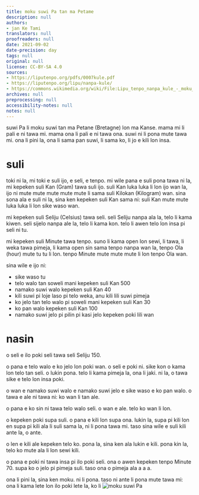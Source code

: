 ```yaml
---
title: moku suwi Pa tan ma Petame
description: null
authors:
- jan Ke Tami
translators: null
proofreaders: null
date: 2021-09-02
date-precision: day
tags: null
original: null
license: CC-BY-SA 4.0
sources:
- https://liputenpo.org/pdfs/0007kule.pdf
- https://liputenpo.org/lipu/nanpa-kule/
- https://commons.wikimedia.org/wiki/File:Lipu_tenpo_nanpa_kule_-_moku_suwi_Pa.png
archives: null
preprocessing: null
accessibility-notes: null
notes: null
---
```


suwi Pa li moku suwi tan ma Petane (Bretagne) lon ma Kanse. mama mi li pali e ni tawa mi. mama ona li pali e ni tawa ona. suwi ni li pona mute tawa mi. ona li pini la, ona li sama pan suwi, li sama ko, li jo e kili lon insa.

# suli

toki ni la, mi toki e suli ijo, e seli, e tenpo. mi wile pana e suli pona tawa ni la, mi kepeken suli Kan (Gram) tawa suli ijo. suli Kan luka luka li lon ijo wan la, ijo ni mute mute mute mute mute li sama suli Kilokan (Kilogram) wan. sina sona ala e suli ni la, sina ken kepeken suli Kan sama ni: suli Kan mute mute luka luka li lon sike waso wan.

mi kepeken suli Seliju (Celsius) tawa seli. seli Seliju nanpa ala la, telo li kama kiwen. seli sijelo nanpa ale la, telo li kama kon. telo li awen telo lon insa pi seli ni tu.

mi kepeken suli Minute tawa tenpo. suno li kama open lon sewi, li tawa, li weka tawa pimeja, li kama open sin sama tenpo nanpa wan la, tenpo Ola (hour) mute tu tu li lon. tenpo Minute mute mute mute li lon tenpo Ola wan.

sina wile e ijo ni:

- sike waso tu
- telo walo tan soweli mani kepeken suli Kan 500
- namako suwi walo kepeken suli Kan 40
- kili suwi pi loje laso pi telo weka, anu kili lili suwi pimeja
- ko jelo tan telo walo pi soweli mani kepeken suli Kan 30
- ko pan walo kepeken suli Kan 100
- namako suwi jelo pi pilin pi kasi jelo kepeken poki lili wan

# nasin

o seli e ilo poki seli tawa seli Seliju 150.

o pana e telo walo e ko jelo lon poki wan. o seli e poki ni. sike kon o kama lon telo tan seli. o lukin pona. telo li kama pimeja la, ona li jaki. ni la, o tawa sike e telo lon insa poki.

o wan e namako suwi walo e namako suwi jelo e sike waso e ko pan walo. o tawa e ale ni tawa ni: ko wan li tan ale.

o pana e ko sin ni tawa telo walo seli. o wan e ale. telo ko wan li lon.

o kepeken poki supa suli. o pana e kili lon supa ona. lukin la, supa pi kili lon en supa pi kili ala li suli sama la, ni li pona tawa mi. taso sina wile e suli kili ante la, o ante.

o len e kili ale kepeken telo ko. pona la, sina ken ala lukin e kili. pona kin la, telo ko mute ala li lon sewi kili.

o pana e poki ni tawa insa pi ilo poki seli. ona o awen kepeken tenpo Minute 70. supa ko o jelo pi pimeja suli. taso ona o pimeja ala a a a.

ona li pini la, sina ken moku. ni li pona. taso ni ante li pona mute tawa mi: ona li kama lete lon ilo poki lete la, ko li ![moku suwi Pa](https://upload.wikimedia.org/wikipedia/commons/c/c6/Lipu_tenpo_nanpa_kule_-_moku_suwi_Pa.png)